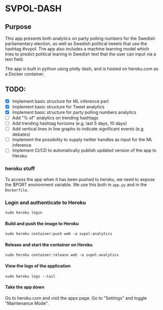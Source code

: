 # SVPOL-DASH

## Purpose
This app presents both analytics on party polling numbers for the Swedish parliamentary election, as well as Swedish political tweets that use the hashtag #svpol. The app also includes a machine learning model which tries to predict political leaning in Swedish text that the user can input via a text field.

The app is built in python using plotly dash, and is hosted on heroku.com as a Docker container.

## TODO:
- [x] Implement basic structure for ML inference part
- [x] Implement basic structure for Tweet analytics
- [x] Implement basic structure for party polling numbers analytics
- [ ] Add "% of" analytics on trending hashtags
- [ ] Add trending hashtag horizons (e.g. last 5 days, 10 days)
- [ ] Add vertical lines in line graphs to indicate significant events (e.g. debates)
- [ ] Implement the possibility to supply twitter handles as input for the ML inference
- [ ] Implement CI/CD to automatically publish updated version of the app to Heroku

### heroku stuff
To access the app when it has been pushed to heroku, we need to expose the $PORT environment variable. 
We use this both in `app.py` and in the `Dockerfile`.

### Login and authenticate to Heroku
`sudo heroku login`

#### Build and push the image to Heroku
`sudo heroku container:push web -a svpol-analytics`

#### Release and start the container on Heroku
`sudo heroku container:release web -a svpol-analytics`

#### View the logs of the application
`sudo heroku logs --tail`

#### Take the app down
Go to heroku.com and visit the apps page. Go to "Settings" and toggle "Maintenance Mode".